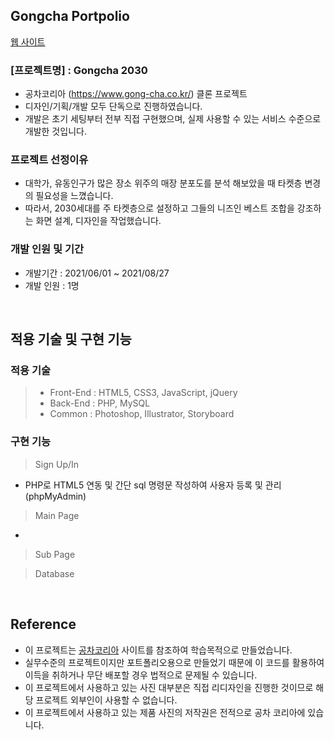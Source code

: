 ## Gongcha Portpolio

[웹 사이트](http://bori9412.cafe24.com)

### [프로젝트명] : Gongcha 2030

- 공차코리아 (https://www.gong-cha.co.kr/) 클론 프로젝트
- 디자인/기획/개발 모두 단독으로 진행하였습니다.
- 개발은 초기 세팅부터 전부 직접 구현했으며, 실제 사용할 수 있는 서비스 수준으로 개발한 것입니다.

### 프로젝트 선정이유

- 대학가, 유동인구가 많은 장소 위주의 매장 분포도를 분석 해보았을 때 타켓층 변경의 필요성을 느꼈습니다.
- 따라서, 2030세대를 주 타켓층으로 설정하고 그들의 니즈인 베스트 조합을 강조하는 화면 설계, 디자인을 작업했습니다.

### 개발 인원 및 기간

- 개발기간 : 2021/06/01 ~ 2021/08/27
- 개발 인원 : 1명

<br>

## 적용 기술 및 구현 기능

### 적용 기술

> - Front-End : HTML5, CSS3, JavaScript, jQuery
> - Back-End : PHP, MySQL
> - Common : Photoshop, Illustrator, Storyboard

### 구현 기능

> Sign Up/In

- PHP로 HTML5 연동 및 간단 sql 명령문 작성하여 사용자 등록 및 관리(phpMyAdmin)

> Main Page

  - 
    
> Sub Page

> Database

<br>

## Reference

- 이 프로젝트는 [공차코리아](https://www.gong-cha.co.kr/) 사이트를 참조하여 학습목적으로 만들었습니다.
- 실무수준의 프로젝트이지만 포트폴리오용으로 만들었기 때문에 이 코드를 활용하여 이득을 취하거나 무단 배포할 경우 법적으로 문제될 수 있습니다.
- 이 프로젝트에서 사용하고 있는 사진 대부분은 직접 리디자인을 진행한 것이므로 해당 프로젝트 외부인이 사용할 수 없습니다.
- 이 프로젝트에서 사용하고 있는 제품 사진의 저작권은 전적으로 공차 코리아에 있습니다.
